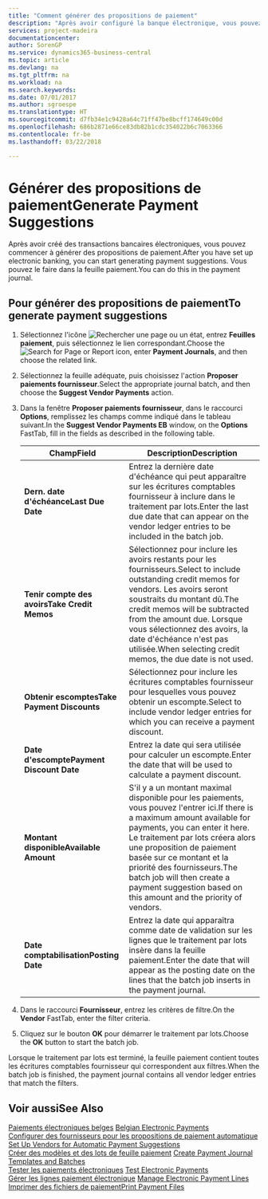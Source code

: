 ```yaml
---
title: "Comment générer des propositions de paiement"
description: "Après avoir configuré la banque électronique, vous pouvez commencer à générer des propositions de paiement. Vous pouvez le faire dans la feuille paiement."
services: project-madeira
documentationcenter: 
author: SorenGP
ms.service: dynamics365-business-central
ms.topic: article
ms.devlang: na
ms.tgt_pltfrm: na
ms.workload: na
ms.search.keywords: 
ms.date: 07/01/2017
ms.author: sgroespe
ms.translationtype: HT
ms.sourcegitcommit: d7fb34e1c9428a64c71ff47be8bcff174649c00d
ms.openlocfilehash: 686b2871e66ce83db82b1cdc354022b6c7063366
ms.contentlocale: fr-be
ms.lasthandoff: 03/22/2018

---
```

# <a name="generate-payment-suggestions"></a><span data-ttu-id="01eae-104">Générer des propositions de paiement</span><span class="sxs-lookup"><span data-stu-id="01eae-104">Generate Payment Suggestions</span></span>
<span data-ttu-id="01eae-105">Après avoir créé des transactions bancaires électroniques, vous pouvez commencer à générer des propositions de paiement.</span><span class="sxs-lookup"><span data-stu-id="01eae-105">After you have set up electronic banking, you can start generating payment suggestions.</span></span> <span data-ttu-id="01eae-106">Vous pouvez le faire dans la feuille paiement.</span><span class="sxs-lookup"><span data-stu-id="01eae-106">You can do this in the payment journal.</span></span>  

## <a name="to-generate-payment-suggestions"></a><span data-ttu-id="01eae-107">Pour générer des propositions de paiement</span><span class="sxs-lookup"><span data-stu-id="01eae-107">To generate payment suggestions</span></span>  

1.  <span data-ttu-id="01eae-108">Sélectionnez l'icône ![Rechercher une page ou un état](../../media/ui-search/search_small.png "icône Rechercher une page ou un état"), entrez **Feuilles paiement**, puis sélectionnez le lien correspondant.</span><span class="sxs-lookup"><span data-stu-id="01eae-108">Choose the ![Search for Page or Report](../../media/ui-search/search_small.png "Search for Page or Report icon") icon, enter **Payment Journals**, and then choose the related link.</span></span>  
2.  <span data-ttu-id="01eae-109">Sélectionnez la feuille adéquate, puis choisissez l'action **Proposer paiements fournisseur**.</span><span class="sxs-lookup"><span data-stu-id="01eae-109">Select the appropriate journal batch, and then choose the **Suggest Vendor Payments** action.</span></span>  
3.  <span data-ttu-id="01eae-110">Dans la fenêtre **Proposer paiements fournisseur**, dans le raccourci **Options**, remplissez les champs comme indiqué dans le tableau suivant.</span><span class="sxs-lookup"><span data-stu-id="01eae-110">In the **Suggest Vendor Payments EB**  window, on the **Options** FastTab, fill in the fields as described in the following table.</span></span>  

    |<span data-ttu-id="01eae-111">Champ</span><span class="sxs-lookup"><span data-stu-id="01eae-111">Field</span></span>|<span data-ttu-id="01eae-112">Description</span><span class="sxs-lookup"><span data-stu-id="01eae-112">Description</span></span>|  
    |---------------------------------|---------------------------------------|  
    |<span data-ttu-id="01eae-113">**Dern. date d'échéance**</span><span class="sxs-lookup"><span data-stu-id="01eae-113">**Last Due Date**</span></span>|<span data-ttu-id="01eae-114">Entrez la dernière date d'échéance qui peut apparaître sur les écritures comptables fournisseur à inclure dans le traitement par lots.</span><span class="sxs-lookup"><span data-stu-id="01eae-114">Enter the last due date that can appear on the vendor ledger entries to be included in the batch job.</span></span>|  
    |<span data-ttu-id="01eae-115">**Tenir compte des avoirs**</span><span class="sxs-lookup"><span data-stu-id="01eae-115">**Take Credit Memos**</span></span>|<span data-ttu-id="01eae-116">Sélectionnez pour inclure les avoirs restants pour les fournisseurs.</span><span class="sxs-lookup"><span data-stu-id="01eae-116">Select to include outstanding credit memos for vendors.</span></span> <span data-ttu-id="01eae-117">Les avoirs seront soustraits du montant dû.</span><span class="sxs-lookup"><span data-stu-id="01eae-117">The credit memos will be subtracted from the amount due.</span></span> <span data-ttu-id="01eae-118">Lorsque vous sélectionnez des avoirs, la date d'échéance n'est pas utilisée.</span><span class="sxs-lookup"><span data-stu-id="01eae-118">When selecting credit memos, the due date is not used.</span></span>|  
    |<span data-ttu-id="01eae-119">**Obtenir escomptes**</span><span class="sxs-lookup"><span data-stu-id="01eae-119">**Take Payment Discounts**</span></span>|<span data-ttu-id="01eae-120">Sélectionnez pour inclure les écritures comptables fournisseur pour lesquelles vous pouvez obtenir un escompte.</span><span class="sxs-lookup"><span data-stu-id="01eae-120">Select to include vendor ledger entries for which you can receive a payment discount.</span></span>|  
    |<span data-ttu-id="01eae-121">**Date d'escompte**</span><span class="sxs-lookup"><span data-stu-id="01eae-121">**Payment Discount Date**</span></span>|<span data-ttu-id="01eae-122">Entrez la date qui sera utilisée pour calculer un escompte.</span><span class="sxs-lookup"><span data-stu-id="01eae-122">Enter the date that will be used to calculate a payment discount.</span></span>|  
    |<span data-ttu-id="01eae-123">**Montant disponible**</span><span class="sxs-lookup"><span data-stu-id="01eae-123">**Available Amount**</span></span>|<span data-ttu-id="01eae-124">S'il y a un montant maximal disponible pour les paiements, vous pouvez l'entrer ici.</span><span class="sxs-lookup"><span data-stu-id="01eae-124">If there is a maximum amount available for payments, you can enter it here.</span></span> <span data-ttu-id="01eae-125">Le traitement par lots créera alors une proposition de paiement basée sur ce montant et la priorité des fournisseurs.</span><span class="sxs-lookup"><span data-stu-id="01eae-125">The batch job will then create a payment suggestion based on this amount and the priority of vendors.</span></span>|  
    |<span data-ttu-id="01eae-126">**Date comptabilisation**</span><span class="sxs-lookup"><span data-stu-id="01eae-126">**Posting Date**</span></span>|<span data-ttu-id="01eae-127">Entrez la date qui apparaîtra comme date de validation sur les lignes que le traitement par lots insère dans la feuille paiement.</span><span class="sxs-lookup"><span data-stu-id="01eae-127">Enter the date that will appear as the posting date on the lines that the batch job inserts in the payment journal.</span></span>|  

4.  <span data-ttu-id="01eae-128">Dans le raccourci **Fournisseur**, entrez les critères de filtre.</span><span class="sxs-lookup"><span data-stu-id="01eae-128">On the **Vendor** FastTab, enter the filter criteria.</span></span>  
5.  <span data-ttu-id="01eae-129">Cliquez sur le bouton **OK** pour démarrer le traitement par lots.</span><span class="sxs-lookup"><span data-stu-id="01eae-129">Choose the **OK** button to start the batch job.</span></span>  

<span data-ttu-id="01eae-130">Lorsque le traitement par lots est terminé, la feuille paiement contient toutes les écritures comptables fournisseur qui correspondent aux filtres.</span><span class="sxs-lookup"><span data-stu-id="01eae-130">When the batch job is finished, the payment journal contains all vendor ledger entries that match the filters.</span></span>  

## <a name="see-also"></a><span data-ttu-id="01eae-131">Voir aussi</span><span class="sxs-lookup"><span data-stu-id="01eae-131">See Also</span></span>  
 <span data-ttu-id="01eae-132">[Paiements électroniques belges](belgian-electronic-payments.md) </span><span class="sxs-lookup"><span data-stu-id="01eae-132">[Belgian Electronic Payments](belgian-electronic-payments.md) </span></span>  
 <span data-ttu-id="01eae-133">[Configurer des fournisseurs pour les propositions de paiement automatique](how-to-set-up-vendors-for-automatic-payment-suggestions.md) </span><span class="sxs-lookup"><span data-stu-id="01eae-133">[Set Up Vendors for Automatic Payment Suggestions](how-to-set-up-vendors-for-automatic-payment-suggestions.md) </span></span>  
 <span data-ttu-id="01eae-134">[Créer des modèles et des lots de feuille paiement](how-to-create-payment-journal-templates-and-batches.md) </span><span class="sxs-lookup"><span data-stu-id="01eae-134">[Create Payment Journal Templates and Batches](how-to-create-payment-journal-templates-and-batches.md) </span></span>  
 <span data-ttu-id="01eae-135">[Tester les paiements électroniques](how-to-test-electronic-payments.md) </span><span class="sxs-lookup"><span data-stu-id="01eae-135">[Test Electronic Payments](how-to-test-electronic-payments.md) </span></span>  
 <span data-ttu-id="01eae-136">[Gérer les lignes paiement électronique](how-to-manage-electronic-payment-lines.md) </span><span class="sxs-lookup"><span data-stu-id="01eae-136">[Manage Electronic Payment Lines](how-to-manage-electronic-payment-lines.md) </span></span>  
 [<span data-ttu-id="01eae-137">Imprimer des fichiers de paiement</span><span class="sxs-lookup"><span data-stu-id="01eae-137">Print Payment Files</span></span>](how-to-print-payment-files.md)

